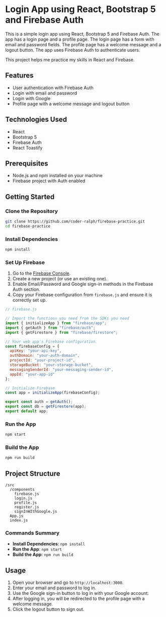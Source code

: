 # Login App using React, Bootstrap 5 and Firebase Auth

This is a simple login app using React, Bootstrap 5 and Firebase Auth. The app has a login page and a profile page. The login page has a form with email and password fields. The profile page has a welcome message and a logout button. The app uses Firebase Auth to authenticate users.

This project helps me practice my skills in React and Firebase.

## Features

- User authentication with Firebase Auth
- Login with email and password
- Login with Google
- Profile page with a welcome message and logout button

## Technologies Used

- React
- Bootstrap 5
- Firebase Auth
- React Toastify

## Prerequisites

- Node.js and npm installed on your machine
- Firebase project with Auth enabled

## Getting Started

### Clone the Repository

```bash
git clone https://github.com/coder-ralph/firebase-practice.git
cd firebase-practice
```

### Install Dependencies

```bash
npm install
```

### Set Up Firebase

1. Go to the [Firebase Console](https://console.firebase.google.com/).
2. Create a new project (or use an existing one).
3. Enable Email/Password and Google sign-in methods in the Firebase Auth section.
4. Copy your Firebase configuration from `firebase.js` and ensure it is correctly set up.

```javascript
// firebase.js

// Import the functions you need from the SDKs you need
import { initializeApp } from "firebase/app";
import { getAuth } from "firebase/auth";
import { getFirestore } from "firebase/firestore";

// Your web app's Firebase configuration
const firebaseConfig = {
  apiKey: "your-api-key",
  authDomain: "your-auth-domain",
  projectId: "your-project-id",
  storageBucket: "your-storage-bucket",
  messagingSenderId: "your-messaging-sender-id",
  appId: "your-app-id"
};

// Initialize Firebase
const app = initializeApp(firebaseConfig);

export const auth = getAuth();
export const db = getFirestore(app);
export default app;
```

### Run the App

```bash
npm start
```

### Build the App

```bash
npm run build
```

## Project Structure

```
/src
  /components
    firebase.js
    login.js
    profile.js
    register.js
    signInWIthGoogle.js
  App.js
  index.js
```

### Commands Summary

- **Install Dependencies**: `npm install`
- **Run the App**: `npm start`
- **Build the App**: `npm run build`

## Usage

1. Open your browser and go to `http://localhost:3000`.
2. Enter your email and password to log in.
3. Use the Google sign-in button to log in with your Google account.
4. After logging in, you will be redirected to the profile page with a welcome message.
5. Click the logout button to sign out.
